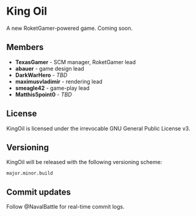 King Oil
==========

A new RoketGamer-powered game. Coming soon.

## Members
* **TexasGamer** - SCM manager, RoketGamer lead
* **abauer** - game design lead
* **DarkWarHero** - *TBD*
* **maximusvladimir** - rendering lead
* **smeagle42** - game-play lead
* **Matthis5point0** - *TBD*

## License
KingOil is licensed under the irrevocable GNU General Public License v3.

## Versioning
KingOil will be released with the following versioning scheme:
    
    major.minor.build


## Commit updates
Follow @NavalBattle for real-time commit logs.